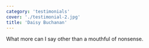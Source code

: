 ```yaml
---
category: 'testimonials'
cover: './testimonial-2.jpg'
title: 'Daisy Buchanan'
---
```


What more can I say other than a mouthful of nonsense.
